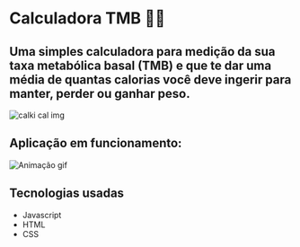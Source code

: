 # Calculadora TMB 🌭🍎

## Uma simples calculadora para medição da sua taxa metabólica basal (TMB) e que te dar uma média de quantas calorias você deve ingerir para manter, perder ou ganhar peso.

![calki cal img](https://user-images.githubusercontent.com/89361241/153602158-062d605d-e327-48a3-9331-35c602487cfe.PNG)

## Aplicação em funcionamento:

![Animação gif](https://user-images.githubusercontent.com/89361241/153604248-53facd38-4e0d-42d5-acf3-3a73a081e610.gif)

## Tecnologias usadas

  - Javascript
  - HTML
  - CSS



